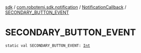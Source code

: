 [sdk](../../index.md) / [com.robotemi.sdk.notification](../index.md) / [NotificationCallback](index.md) / [SECONDARY_BUTTON_EVENT](./-s-e-c-o-n-d-a-r-y_-b-u-t-t-o-n_-e-v-e-n-t.md)

# SECONDARY_BUTTON_EVENT

`static val SECONDARY_BUTTON_EVENT: `[`Int`](https://kotlinlang.org/api/latest/jvm/stdlib/kotlin/-int/index.html)